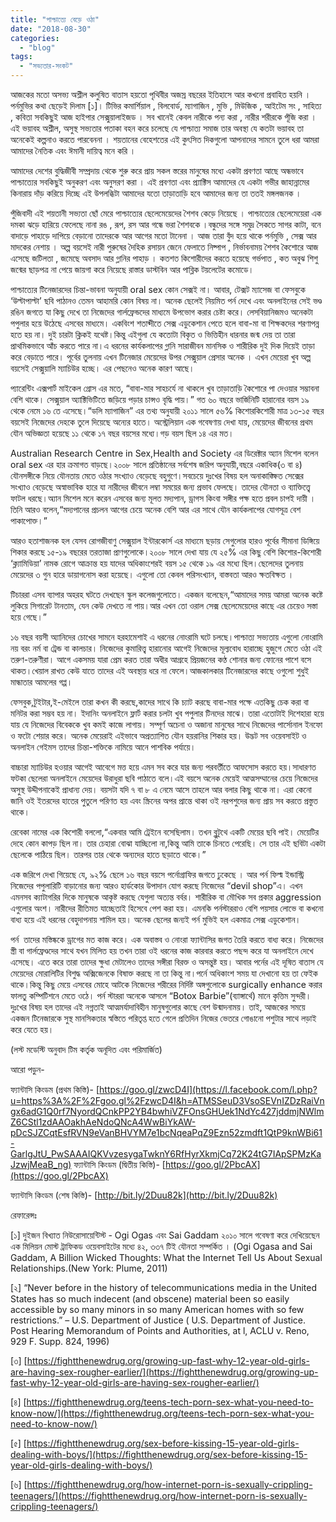 ```yaml
---
title: "পাশ্চাত্যে বেড়ে ওঠা"
date: "2018-08-30"
categories: 
  - "blog"
tags: 
  - "সভ্যতার-সংকট"
---
```


আজকের মতো অসভ্য অশ্লীল কলুষিত বাতাস হয়তো পৃথিবীর অজস্র বছরের ইতিহাসে আর কখনো প্রবাহিত হয়নি । পর্নমুভির কথা ছেড়েই দিলাম \[১\]। টিভির কমার্শিয়াল , বিলবোর্ড, ম্যাগাজিন , মুভি , মিউজিক , আইটেম সং , সাহিত্য , কবিতা সবকিছুই আজ হাইপার সেক্সুয়ালাইজড । সব খানেই কেবল নারীকে পন্য করা , নারীর শরীরকে পূঁজি করা । এই ভয়াবহ অশ্লীল, অসুস্থ সভ্যতার পতাকা বহন করে চলেছে যে পাশ্চাত্য সমাজ তার অবস্থা যে কতটা ভয়াবহ তা অনেকেই কল্পনাও করতে পারবেননা । শয়তানের বেহেশতের এই কুৎসিত দিকগুলো আপনাদের সামনে তুলে ধরা আমরা আমাদের নৈতিক এবং ঈমানী দায়িত্ব মনে করি ।

আমাদের দেশের বুদ্ধিজীবী সম্প্রদায় থেকে শুরু করে প্রায় সকল স্তরের মানুষের মধ্যে একটা প্রবণতা আছে অন্ধভাবে পাশ্চাত্যের সবকিছুই অনুকরণ এবং অনুসরণ করা । এই প্রবণতা এবং প্র্যাক্টিস আমাদের যে একটা গভীর জাহান্নামের কিনারায় দাঁড় করিয়ে দিচ্ছে এই উপলব্ধিটা আমাদের যতো তাড়াতাড়ি হবে আমাদের জন্য তা ততই মঙ্গলজনক ।

পুঁজিবাদী এই শয়তানী সভ্যতা ছোঁ মেরে পাশ্চাত্যের ছেলেমেয়েদের শৈশব কেড়ে নিয়েছে । পাশ্চাত্যের ছেলেমেয়েরা এক দমকা ঝড়ে হারিয়ে ফেলেছে নানা রঙ , রূপ, রস আর গন্ধে ভরা শৈশবকে ।বন্ধুদের সঙ্গে সমুদ্র সৈকতে সাগর কাটা, বনে বাদাড়ে পাহাড়ে দাপিয়ে বেড়ানো তাদেরকে আর আগের মতো টানেনা । আজ তারা বুঁদ হয়ে থাকে পর্নমুভি , সেক্স আর মাদকের নেশায় । অল্প বয়সেই নারী পুরুষের দৈহিক রসায়ন জেনে ফেলাতে নিষ্পাপ , নির্ভাবনাময় শৈশব কৈশোরে আজ এসেছে জটিলতা , জমেছে অবসাদ আর গ্লানির পাহাড় । কতশত কিশোরীদের করতে হয়েছে গর্ভপাত , কত অবুঝ শিশু জন্মের ছাড়পত্র না পেয়ে জায়গা করে নিয়েছে রাস্তার ডাস্টবিন আর পাব্লিক টয়লেটের কমোডে।

পাশ্চাত্যের টিনেজারদের চিন্তা-ভাবনা অনুযায়ী oral sex কোন সেক্সই না। আবার, টেক্সট ম্যাসেজ বা ফেসবুকে ‘উল্টাপাল্টা’ ছবি পাঠানও তেমন আহামরি কোন বিষয় না। অনেক ছেলেই নিয়মিত পর্ন দেখে এবং অনলাইনের সেই ভণ্ড রঙিন জগতে যা কিছু দেখে তা নিজেদের গার্লফ্রেন্ডদের মাধ্যমে উপভোগ করার চেষ্টা করে। লেসবিয়ানিজমও অনেকটা পপুলার হয়ে উঠেছে এসবের মাধ্যমে। একবিংশ শতাব্দীতে সেক্স এডুকেশান পেতে হলে বাবা-মা বা শিক্ষকদের শরণাপন্ন হতে হয় না। দুই চারটা ক্লিকই যথেষ্ট।কিন্তু এইগুলা যে কতোটা বিকৃত ও ভিত্তিহীন ধারনার জন্ম দেয় তা তারা প্রাথমিকভাবে আঁচ করতে পারে না।এ ধরনের কার্যকলাপের গ্লানি সারাজীবন মানসিক ও শারীরিক দুই দিক দিয়েই তাড়া করে বেড়াতে পারে। পূর্বের তুলনায় এখন টিনেজার মেয়েদের উপর সেক্সুয়াল প্রেসার অনেক । এখন মেয়েরা খুব অল্প বয়সেই সেক্সুয়ালি ম্যাচিউর হচ্ছে। এর পেছনেও অনেক কারণ আছে।

প্যারেন্টিং এক্সপার্ট মাইকেল গ্রোস এর মতে, “বাবা-মার সাহচর্যে না থাকলে খুব তাড়াতাড়ি কৈশোরে পা দেওয়ার সম্ভাবনা বেশি থাকে। সেক্সুয়াল অ্যাক্টিভিটিতে জড়িয়ে পড়ার চান্সও বৃদ্ধি পায়।” গত ৬০ বছরে ভার্জিনিটি হারানোর বয়স ১৯ থেকে নেমে ১৬ তে এসেছে।“ডলি ম্যাগাজিন” এর তথ্য অনুযায়ী ২০১১ সালে ৫৬% কিশোরকিশোরী মাত্র ১৩-১৫ বছর বয়সেই নিজেদের দেহকে তুলে দিয়েছে অন্যের হাতে। অস্ট্রেলিয়ান এক গবেষণায় দেখা যায়, মেয়েদের জীবনের প্রথম যৌন অভিজ্ঞতা হয়েছে ১১ থেকে ১৭ বছর বয়সের মধ্যে।গড় বয়স ছিল ১৪ এর মত।

Australian Research Centre in Sex,Health and Society এর ডিরেক্টার অ্যান মিশেল বলেন oral sex এর হার ক্রমাগত বাড়ছে।২০০৮ সালে প্রতিষ্ঠানের সর্বশেষ জরিপ অনুযায়ী,বছরে একাধিক(৩ বা ৪) যৌনসঙ্গীকে নিয়ে যৌনতায় মেতে ওঠার সংখ্যাও বেড়েছে বহুগুণে।সবচেয়ে দুঃখের বিষয় হল অনাকাঙ্ক্ষিত সেক্সের সংখ্যাও বেড়েছে অস্বাভাবিক হারে যা নারীদের জীবনে লম্বা সময়ের জন্য প্রভাব ফেলছে। তাদের যৌনতা ও ব্যাক্তিত্ত্বে ফাটল ধরছে।অ্যান মিশেল মনে করেন এসবের জন্য মূলত মদ্যপান, ড্রাগস কিংবা সঙ্গীর পক্ষ হতে প্রবল চাপই দায়ী । তিনি আরও বলেন,“মদ্যপানের প্রচলন আগের চেয়ে অনেক বেশি আর এর সাথে যৌন কার্যকলাপের যোগসূত্র বেশ পাকাপোক্ত।”

আরও হতাশাজনক হল যেসব রোগজীবাণু সেক্সুয়াল ইন্টারকোর্স এর মাধ্যমে ছড়ায় সেগুলোর হারও পূর্বের সীমানা ডিঙ্গিয়ে শিকার করছে ১৫-১৯ বছরের তরতাজা প্রাণগুলোকে।২০০৮ সালে দেখা যায় যে ২৫% এর কিছু বেশি কিশোর-কিশোরী ‘ক্ল্যামিডিয়া’ নামক রোগে আক্রান্ত হয় যাদের অধিকাংশেরই বয়স ১৫ থেকে ১৯ এর মধ্যে ছিল।ছেলেদের তুলনায় মেয়েদের ৩ গুন হারে ডায়াগনোস করা হয়েছে। এগুলো তো কেবল পরিসংখ্যান, বাস্তবতা আরও ক্ষতবিক্ষত ।

টিচাররা এসব ব্যাপার অহরহ ঘটতে দেখছেন স্কুল কলেজগুলোতে। একজন বলেছেন,“আমাদের সময় আমরা অনেক কষ্টে লুকিয়ে সিগারেট টানতাম, যেন কেউ দেখতে না পায়।আর এখন তো ওরাল সেক্স ছেলেমেয়েদের কাছে এর চেয়েও সস্তা হয়ে গেছে।”

১৬ বছর বয়সী অ্যানিদের চোখের সামনে হরহামেশাই এ ধরনের নোংরামি ঘটে চলছে।পাশ্চাত্য সভ্যতায় এগুলো নোংরামি নয় বরং নর্ম বা ট্রেন্ড বা কালচার। নিজেদের কুমারিত্ত্ব হারানোর আগেই নিজেদের মূল্যবোধ হারাচ্ছে হুজুগে মেতে ওঠা এই তরুণ-তরুণীরা। আগে একসময় যারা প্রেম করত তারা অধীর আগ্রহে প্রিয়জনের কণ্ঠ শোনার জন্য ফোনের পাশে বসে থাকত।খেয়াল রাখত কেউ যাতে তাদের এই অবস্থায় ধরে না ফেলে।আজকালকার টিনেজারদের কাছে ওগুলো শুধুই মান্ধাতার আমলের গপ্প।

ফেসবুক,টুইটার,ই-মেইলে তারা কখন কী করছে,কাদের সাথে কি চ্যাট করছে বাবা-মার পক্ষে এতকিছু চেক করা বা মনিটর করা সম্ভব হয় না। ইদানিং অনলাইনে ফ্লার্ট করার চলটা খুব পপুলার টিনদের মাঝে। তারা এতোটাই দিশেহারা হয়ে যায় যে নিজেদের বিবেককে খুব কমই কাজে লাগায়। সম্পূর্ণ অচেনা ও অজানা মানুষের সাথে নিজেদের পার্সোনাল ইনফো ও ফটো শেয়ার করে। অনেক মেয়েরাই এইভাবে অপ্রত্যাশিত যৌন হয়রানির শিকার হয়। উদ্ভট সব ওয়েবসাইট ও অনলাইন গেইমস তাদের চিন্তা-শক্তিকে নামিয়ে আনে পাশবিক পর্যায়ে।

বাচ্চারা ম্যাচিউর হওয়ার আগেই আবেগে মত্ত হয়ে এমন সব করে যার জন্য পরবর্তীতে আফসোস করতে হয়।সাধারণত ফটকা ছেলেরা অনলাইনে মেয়েদের উরাধুরা ছবি পাঠাতে বলে।এই বয়সে অনেক মেয়েই আত্মসম্মানের চেয়ে নিজেদের অসুস্থ উদ্দীপনাকেই প্রাধান্য দেয়। বয়সটা যদি ৭ বা ৮ এ নেমে আসে তাহলে আর বলার কিছু থাকে না। এরা কেনো জানি ওই ইতরদের হাতের পুতুলে পরিণত হয় এবং স্ক্রিনের অপর প্রান্তে থাকা ওই নরপশুদের জন্য প্রায় সব করতে প্রস্তুত থাকে।

রেবেকা নামের এক কিশোরী বললো,“একবার আমি ট্রেইনে বসেছিলাম। তখন ব্লুটুথে একটি মেয়ের ছবি পাই। মেয়েটির দেহে কোন কাপড় ছিল না। তার চেহারা বোঝা যাচ্ছিলো না,কিন্তু আমি তাকে চিনতে পেরেছি। সে তার এই ছবিটা একটা ছেলেকে পাঠিয়ে ছিল। তারপর তার থেকে অন্যদের হাতে ছড়াতে থাকে।”

এক জরিপে দেখা গিয়েছে যে, ৯২% ছেলে ১৬ বছর বয়সে পর্নোগ্রাফির জগতে ঢুকেছে । আর পর্ন ফিল্ম ইন্ডাস্ট্রি নিজেদের পপুলারিটি বাড়ানোর জন্য আরও হার্ডকোর উপাদান যোগ করছে নিজেদের “devil shop”এ। এখন এমনসব ক্যাটাগরির দিকে মানুষকে আকৃষ্ট করছে যেগুলা অত্যন্ত বর্বর। শারীরিক বা মৌখিক সব প্রকার aggression এগুলোর অংশ। নারীদের রীতিমত যাচ্ছেতাই হিসেবে পেশ করা হয়। এমনকি পর্নস্টাররাও বেশি পয়সার লোভে বা কখনো বাধ্য হয়ে এই ধরনের বেহুদাপনায় শামিল হয়। অনেক ছেলের জন্যই পর্ন মুভিই হল একমাত্র সেক্স এডুকেশান।

পর্ন  তাদের মস্তিষ্ককে ড্রাগের মত কাজ করে। এক অবাস্তব ও নোংরা ফ্যান্টাসির জগত তৈরি করতে বাধ্য করে। নিজেদের স্ত্রী বা গার্লফ্রেণ্ডদের সাথে যখন মিলিত হয় তখন তারা ওই ধরনের কাজ কারবার করতে পছন্দ করে যা অনলাইনে দেখে এসেছে। এতে করে তারা তাদের ক্ষুধা মেটালেও তাদের সঙ্গীরা বিরক্ত ও অসন্তুষ্ট হয়। আবার পর্নের এই দূষিত বাতাস যে মেয়েদের মোরালিটির বিশুদ্ধ অক্সিজেনকে বিষাক্ত করছে না তা কিন্তু না।পর্নে অধিকাংশ সময় যা দেখানো হয় তা ফেইক থাকে।কিন্তু কিছু মেয়ে এসবের মোহে আটকে নিজেদের শরীরের নির্দিষ্ট অঙ্গগুলোকে surgically enhance করার ফালতু কম্পিটিশনে মেতে ওঠে। পর্ন স্টাররা অনেকে আসলে “Botox Barbie”(ব্যাঙ্গার্থে) মানে কৃত্তিম সুন্দরী। দুঃখের বিষয় হল তাদের এই নগ্নতাই আত্মমর্যাদাবিহীন মানুষগুলোর কাছে বেশ উন্মাদনাময়। তাই, আজকের সময়ে একজন টিনেজারকে সুস্থ মানসিকতার স্বস্তিতে পরিতৃপ্ত হতে গেলে প্রতিদিন নিজের ভেতরে গোঙানো পশুটার সাথে লড়াই করে যেতে হয়।

(লস্ট মডেস্টি অনুবাদ টিম কর্তৃক অনূদিত এবং পরিমার্জিত)

আরো পড়ুন-

ফ্যান্টাসি কিংডম (প্রথম কিস্তি)- [https://goo.gl/zwcD4I](https://l.facebook.com/l.php?u=https%3A%2F%2Fgoo.gl%2FzwcD4I&h=ATMSSeuD3VsoSEVnIZDzRaiVngx6adG1Q0rf7NyordQCnkPP2YB4bwhiVZFOnsGHUek1NdYc427jddmjNWlmZ6CStl1zdAAOakhAeNdoQNcA4WwBiYkAW-pDcSJZCqtEsfRVN9eVanBHVYM7e1bcNqeaPqZ9Ezn52zmdft1QtP9knWBi61-GarlgJtU_PwSAAAIQKVvzesygaTwknY6RfHyrXkmjCq72K24tG7IApSPMzKaJzwjMeaB_ng) ফ্যান্টাসি কিংডম (দ্বিতীয় কিস্তি)- [https://goo.gl/2PbcAX](https://goo.gl/2PbcAX)

ফ্যান্টাসি কিংডম (শেষ কিস্তি)- [http://bit.ly/2Duu82k](http://bit.ly/2Duu82k)

রেফারেন্সঃ

\[১\] দুইজন বিখ্যাত নিউরোসায়েন্টিস্ট - Ogi Ogas এবং Sai Gaddam ২০১০ সালে গবেষণা করে দেখিয়েছেন এক মিলিয়ন মোস্ট ট্রাফিকড ওয়েবসাইটের মধ্যে ৪২, ৩৩৭ টিই যৌনতা সম্পর্কিত । (Ogi Ogasa and Sai Gaddam, A Billion Wicked Thoughts: What the Internet Tell Us About Sexual Relationships.(New York: Plume, 2011)

\[২\] “Never before in the history of telecommunications media in the United States has so much indecent (and obscene) material been so easily accessible by so many minors in so many American homes with so few restrictions.” – U.S. Department of Justice ( U.S. Department of Justice. Post Hearing Memorandum of Points and Authorities, at l, ACLU v. Reno, 929 F. Supp. 824, 1996)

\[৩\] [https://fightthenewdrug.org/growing-up-fast-why-12-year-old-girls-are-having-sex-rougher-earlier/](https://fightthenewdrug.org/growing-up-fast-why-12-year-old-girls-are-having-sex-rougher-earlier/)

\[৪\] [https://fightthenewdrug.org/teens-tech-porn-sex-what-you-need-to-know-now/](https://fightthenewdrug.org/teens-tech-porn-sex-what-you-need-to-know-now/)

\[৫\] [https://fightthenewdrug.org/sex-before-kissing-15-year-old-girls-dealing-with-boys/](https://fightthenewdrug.org/sex-before-kissing-15-year-old-girls-dealing-with-boys/)

\[৬\] [https://fightthenewdrug.org/how-internet-porn-is-sexually-crippling-teenagers/](https://fightthenewdrug.org/how-internet-porn-is-sexually-crippling-teenagers/)
